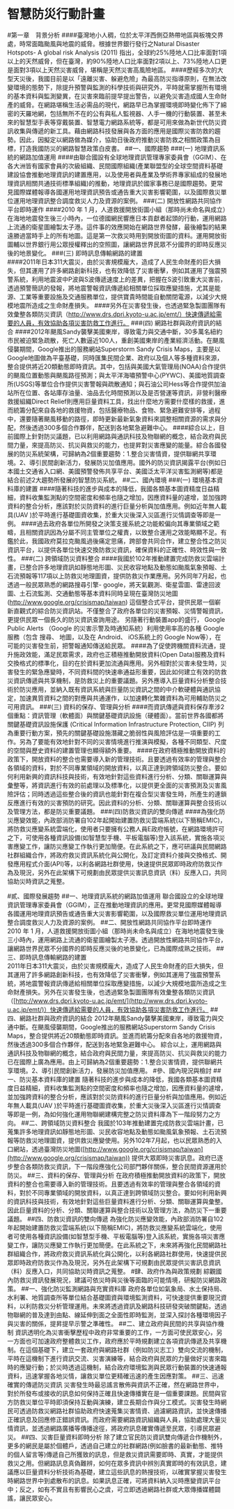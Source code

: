 # 智慧防災行動計畫
#第一章　背景分析
####臺灣地小人稠，位於太平洋西側亞熱帶地區與板塊交界處，時常面臨颱風與地震的威脅。根據世界銀行發行之Natural Disaster Hotspots- A global risk Analysis (2011) 指出，全球約25%陸地人口比率面對1項以上的天然威脅，但在臺灣，約90%陸地人口比率面對2項以上、73%陸地人口更是面對3項以上天然災害威脅，堪稱是天然災害高風險地區。
####歷經多次的大型天災後，我國目前是以「遠離災害、躲避危險」為最高防災指導原則，在無法改變環境的態勢下，除提升預警與監測的科學技術與研究外，平時就需掌握所有環境的基本資料與監測變異，在災害來臨前提早提出警告，以避免災害造成國人生命財產的威脅。在網路堪稱生活必需品的現代，網路早已為掌握環境即時變化佈下了綿密的天羅地網，包括無所不在的公有與私人監視器、人手一機的行動裝置、甚至未來的智慧型手表等穿戴裝置、智慧電力網路系統等，都是可用來做為新世代防災資訊收集與傳遞的新工具。藉由網路科技發展與各方面的應用是國際災害防救的趨勢。因此，因擬定以網路做為媒介，協助日後政府推動災害防救之相關政策為目標，打造我國防災的網路智慧政策白皮書。
##一、國際趨勢
###(一) 地理資訊系統的網路加值運用
####由聯合國設有全球地理資訊管理專家委員會（GGIM）、在各大洲皆有國家會員的次級組織、民間國際組織(產業聯盟型的全球空間資料基礎建設協會推動地理資訊的建置應用，以及使用者與產業及學術界專家組成的發展地理資訊相關共通技術標準組織)的推動，地理資訊於國家事務已是國際趨勢。更常見國際媒體報導各國運用地理資訊預告或通告重大災害影響範圍，以及國際救災單位運用地理資訊整合調度救災人力及資源的案例。
###(二) 開放性網路共同協作平台即時運作
####2010 年 1 月，人道救援開放街圖小組（那時尚未命名與成立）在海地地震發生後三小時內，一位德國網民響應日本貢獻者起頭的行動，運用網路上流通的衛星圖繪製太子港。這件事的效應開始在網路世界發酵，最後繪製的結果遠勝過當時手上的所有地圖。這是第一次救災時用到開放街圖的資料。運用開放街圖輔以世界銀行用公眾授權釋出的空照圖，讓網路世界民眾不分國界的即時反應災後的地景變化。
###(三) 即時訊息傳輸網路的建置  
####2011年日本311大震災，由於災害規模龐大，造成了人民生命財產的巨大損失，但其運用了許多網路創新科技，也有效降低了災害衝擊，例如其運用了強震預警系統，利用地震波中P波與S波傳遞速度上的差異，把握在S波引致重大災害前，透過預警簡訊的發報，將地震警報資訊傳遞給相關單位採取應變措施，尤其是能源、工業等重要設施及交通服務單位，提供寶貴時間能自動關閉電源，以減少大規模地震所造成之生命財產損失。
####另外在災害發生後，也透過緊急製圖團隊有效彙整各類防災資訊（http://www.drs.dpri.kyoto-u.ac.jp/emt/）快速傳遞給需要的人員，有效協助各項災害防救工作進行。
###(四) 網路社群與政府資訊的結合
####2012年颶風Sandy襲擊美國東岸，導致電力與交通中斷，30多萬名紐約市民被迫緊急疏散，死亡人數逼近100人，重創美國東岸的產業經濟活動。在颶風侵襲期間，Google推出的服務網站Superstorm Sandy Crisis Maps，主要是以Google地圖做為平臺基礎，同時匯集民間企業、政府以及個人等多種資料來源，整合提供將近20類動態即時資訊。其中，包括與美國大氣管理局(NOAA)合作提供的颶風位置動態與颶風路徑預測；與太平洋海嘯預警中心(PYWC)、美國地質調查所(USGS)等單位合作提供災害警報與疏散通知；與石油公司Hess等合作提供加油站所在位置、各站庫存油量、油品去化時間預測以及是否營運等資訊，非營利醫療救援組織Direct Relief則應用巨量資料工具，找出什麼地方需要什麼樣的救援，進而統籌分配來自各地的救援物資，包括醫療物品、食物、緊急避難安排等，過程中，還要隨著颶風移動的路徑，即時更新最新氣象資料來調整相關資源的需求與分配，然後透過300多個合作夥伴，配送到各地緊急避難中心。
####綜合以上，目前國際上針對防災議題，已以利用網路與通訊科技及物聯網的概念，結合政府與民間力量，來提高防災、抗災與救災的能力，也提昇對災害應變的能量。綜合各國發展的防災系統架構，可歸納為2個重要趨勢：1.整合災害情資，提供聯網共享環境。2、導引民間創新活力，發展防災加值應用。國外的防災資訊揭露平台(例如日本國土交通省入口網、美國預警發佈共享平台、美國泛太平洋災害監測網等)都是結合前述2大趨勢所發展的智慧防災系統。
##二、國內環境
###(一) 環境基本資料庫的建置
####隨著科技的進步與成本的降低，我國各類基本圖資精度日益精細，資料收集監測點的空間密度和頻率也隨之增加，因應資料量的遽增，並加強跨資料的整合分析，應該對於災防資料的進行巨量分析與加值應用。例如近年無人載具(UAV )於平時進行基礎圖資收集，於重大災後深入災區進行災情調查等即是一例。
####過去政府各單位所開發之決策支援系統之功能較偏向其專業領域之範疇，且相關資訊因為分屬不同主管單位之權責，以致整合運用之效能略顯不足。有鑑於此，我國政府莫拉克颱風過後痛定思痛，跨部會共同合作，建立整合性之防災資訊平台，以提供各單位快速交換防救災資訊，確保資料的正確性、時效性與一致性。
###(二) 跨領域防災資料整合
####我國於102年推動建置完成防救災雲端計畫，已整合許多地理資訊如靜態地形圖、災民收容地點及動態如颱風氣象預報、土石流預報等117項以上防救災地理圖資，提供防救災作業應用。另外同年7月起，也透過一般民眾熟悉的網路搜尋引擎- google，將天氣觀測、衛星雲圖、雷達回波圖、土石流監測、交通動態等基本資料同時呈現在臺灣防災地圖(http://www.google.org/crisismap/taiwan) 這個整合式平台，提供民眾一個嶄新直觀式的綜合防災資訊站。不僅整合了政府各單位的災害預報、災情警報資訊，更提供民眾一個長久的防災資訊查詢用途。 另隨著行動裝置app的盛行， Google Public Alerts （Google 的災害示警及時通知系統）利用使用率高的各種 Google 服務（包含 搜尋、 地圖，以及在 Android、 iOS系統上的 Google Now等），在可能的災害發生前，把警報通知傳送給民眾。
####為了促使跨機關資料流通，提升施政效能，滿足民眾需求，政府也正積極推動開放資料(Open Data)服務及資料交換格式的標準化，目的在於資料更加流通與應用。另外相對於災害未發生時，災害發生的緊急應變時，不同資料間的快速串通益形重要，因此如何建立有效的防救災資訊傳遞與共享機制，是防救災上的重要議題。另外應導入巨量資料分析整合技術於防災應用，並納入既有資訊系統與巨量防災資訊之間的中介軟硬體與通訊協定，加速異質資料之間的對應與共通運作，以加速轉化繁雜資料為可用輔助防災之可用資訊。
###(三) 資料的保存、管理與分析
####而資訊傳遞與資料保存牽涉2個重點：資訊管理（軟體面）與關鍵基礎資訊設施（硬體面）。當前世界各國都將關鍵基礎資訊設施保護 (Critical Information Infrastructure Protection, CIIP) 列為重要行動方案，預先的關鍵基礎設施潛藏之脆弱性與風險評估是一項重要的工作。另為了要能有效地針對不同的災害情境進行推演與模擬，各種不同類型、尺度的空間與歷史資料的建置管理也顯得額外重要。
####在政府積極推動開放資料的政策下，開放資料的整合也需要導入新的管理技術。且要透過有效率的管理與整合各領域的資料，對於不同專業領域的開放資料，以真正達到跨領域防災整合。要如何利用新興的資訊科技與技術，有效地針對這些資料進行分析、分類、關聯運算與彙整等，將資訊進行有效的前處理以及標準化，以提供更全面的災害預測及災害風險評估；同時透過這些整合後的資訊也能針對在複合型災害發生時，所產生的連鎖反應進行有效的災害預防的研究。因此資料的分析、分類、關聯運算與整合技術以及管理方法，都是防災重要議題。
###(四)防救災資訊的雙向傳遞
####為強化防災應變效能，內政部消防署自102年起開始建置防救災雲端系統(以下簡稱EMIC)，將防救災應變系統雲端化，使用者只要擁有公務人員E政府帳號，在網路環境許可之下，可使用各種資訊設備(如智慧型手機、平板電腦等)登入該系統，實施各項災害應變工作，讓防災應變工作執行更加簡便。在此系統之下，應可研議與民間網路社群組織合作，將政府救災資訊系統化與公開化，及訂定資料介接與交換格式、開發應用程式介面(API)等，以利各網路社群使用，快速提供民眾即時政府防救災作為及現況，另外在此架構下可規劃由民眾提供災害訊息資訊（料）反應入口，共同協助災時資訊之蒐整。

#貳、國際發展趨勢
##一、地理資訊系統的網路加值運用
聯合國設立的全球地理資訊管理專家委員會（GGIM），正在推動地理資訊的應用。更常見國際媒體報導各國運用地理資訊預告或通告重大災害影響範圍，以及國際救災單位運用地理資訊整合調度救災人力及資源的案例。
##二、開放性網路共同協作平台即時運作
2010 年 1 月，人道救援開放街圖小組（那時尚未命名與成立）在海地地震發生後三小時內，運用網路上流通的衛星圖繪製太子港。透過開放性網路共同協作平台，讓網路世界民眾不分國界的即時反應災後的地景變化，已為國際成熟之技術。
##三、即時訊息傳輸網路的建置  
2011年日本311大震災，由於災害規模龐大，造成了人民生命財產的巨大損失，但其運用了許多網路創新科技，也有效降低了災害衝擊，例如其運用了強震預警系統，將地震警報資訊傳遞給相關單位採取應變措施，以減少大規模地震所造成之生命財產損失。另外在災害發生後，也透過緊急製圖團隊有效彙整各類防災資訊（[http://www.drs.dpri.kyoto-u.ac.jp/emt/](http://www.drs.dpri.kyoto-u.ac.jp/emt/)）快速傳遞給需要的人員，有效協助各項災害防救工作進行。
##四、網路社群與政府資訊的結合
2012年颶風Sandy襲擊美國東岸，導致電力與交通中斷。在颶風侵襲期間，Google推出的服務網站Superstorm Sandy Crisis Maps，整合提供將近20類動態即時資訊。並進而統籌分配來自各地的救援物資，然後透過300多個合作夥伴，配送到各地緊急避難中心。
綜合以上，運用網路與通訊科技及物聯網的概念，結合政府與民間力量，來提高防災、抗災與救災的能力已在國際上廣為應用。由上可歸納為2個重要趨勢：1.整合災害情資，提供聯網共享環境。2、導引民間創新活力，發展防災加值應用。
#參、國內現況與檢討
##一、防災基本資料庫的建置
隨著科技的進步與成本的降低，我國各類基本圖資精度日益精細，資料收集監測點的空間密度和頻率也隨之增加，因應資料量的遽增，並加強跨資料的整合分析，應該對於災防資料的進行巨量分析與加值應用。例如近年無人載具(UAV )於平時進行基礎圖資收集，於重大災後深入災區進行災情調查等即是一例，為如何強化運用物聯網建構完整之防災資料庫為下一階段努力之方向。
##二、跨領域防災資料整合
我國於103年推動建置完成防救災雲端計畫，已蒐集許多地理資訊如靜態地形圖、災民收容地點及動態如颱風氣象預報、土石流預報等防救災地理圖資，提供救災應變使用。另外102年7月起，也以民眾熟悉的入口網站，透過臺灣防災地圖([http://www.google.org/crisismap/taiwan](http://www.google.org/crisismap/taiwan)) 提供大眾即時災害訊息。政府已逐步整合各類防救災資訊，下一階段應強化公司部門夥伴關係，整合民間資源運用於防災。
##三、資料的保存、管理與分析
在政府積極推動開放資料的政策下，開放資料的整合也需要導入新的管理技術。且要透過有效率的管理與整合各領域的資料，對於不同專業領域的開放資料，以真正達到跨領域防災整合。要如何利用新興的資訊科技與技術，有效地針對這些巨量資料進行分析、分類、關聯運算與彙整。因此巨量資料的分析、分類、關聯運算與整合技術以及管理方法，為防災下一重要議題。
##四、防救災資訊的雙向傳遞
為強化防災應變效能，內政部消防署自102年起開始建置防救災雲端系統(以下簡稱EMIC)，將防救災應變系統雲端化，使用者可使用各種資訊設備(如智慧型手機、平板電腦等)登入該系統，實施各項災害應變工作，讓防災應變工作執行更加簡便。在此系統之下，未來將再強化民間網路社群組織合作，將政府救災資訊系統化與公開化，以利各網路社群使用，快速提供民眾即時政府防救災作為及現況，另外在此架構下可規劃由民眾提供災害訊息資訊（料）反應入口，共同協助災時資訊之蒐整。
#肆、政府作為與政策規劃
綜觀國內防救災資訊發展現況，建議可依災時與災後等面臨的可能情境，研擬防災網路政策。
##一、強化防災監測網路與充實資料庫
政府各單位如氣象局、水土保持局、水利署、地質調查所等單位結合基礎圖資與環境監測資料，可快速提供重要現況資料，以利防救災分析管理運用。未來將透過資訊及網路科技研發突破關鍵點，透過物聯網的普及達到由點、線延伸到面之全面性即時監測，並深入探討各種環境因子與災害的關係，提昇提早示警之準確性。
##二、建立政府與民間的共享與協作機制
資訊透明化為災害衝擊歷程中政府非常重要的工作，一方面可使民眾安心，另一方面也可加速政府整體救災工作，政府應於平時規劃建立各項資訊傳遞及共享機制。在這個基礎下，建立一套政府與網路社群（例如防災志工）雙向交流的機制，平時在這機制下進行資訊交流、災害演練等，結合政府與民眾的力量做好災害來臨時的應變行動；於災時透過這機制，結合政府環境監測與民眾行動裝置的快速通報資料，迅速掌握各地災情，讓救災單位更精確迅速的產生因應對策。
##三、迅速確實的傳遞防災資訊
災害發生時最忌謠言散佈與資訊不正確，然在網路世界中，對於所發布或接收的訊息如何保持正確且快速傳播實在是一個重要課題。民間與官方防救災單位平時即須保持互動與演練，建立長期合作與分工模式。災害發生時網民可透過防救災網路社群協助政府快速蒐集災害情資、過濾網路資訊，並快速傳播正確訊息及回應修正錯誤資訊。而政府需要網路資訊組織與人員，協助處理大量災情資訊，並透過網路廣播等傳播途徑，將政府訊息確實傳遞至民眾，引導民眾避災。
##四、災害巨量資料即時分析
除了建立官民防災資訊雙向傳遞合作機制外，更多的網民是屬於個體戶，透過自己建立的社群網路(例如臉書的最新動態、推特的個人留言等)傳遞自己所獲致的訊息，但是救災資訊需要即時、真實，才能提供救災之用。但網路訊息真偽難辨，如何在眾多資訊中辨別真實即時的有效訊息，建議應以巨量資料分析技術為基礎，建立這些訊息的熱搜技術，以確實掌握災害發生時網路世界中到處散布的訊息。如果訊息正確，可將資料納入災時應變資訊平台中；反之，如有不實且有影響民心之虞，可立即透過網路社群或大眾傳播媒體闢謠，讓民眾安心。
